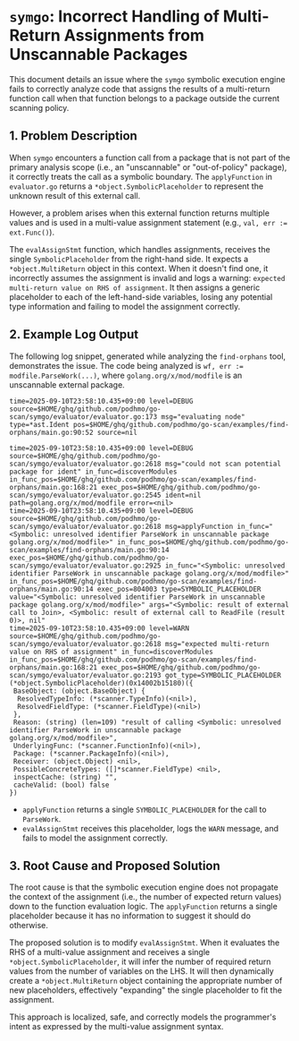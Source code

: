 # `symgo`: Incorrect Handling of Multi-Return Assignments from Unscannable Packages

This document details an issue where the `symgo` symbolic execution engine fails to correctly analyze code that assigns the results of a multi-return function call when that function belongs to a package outside the current scanning policy.

## 1. Problem Description

When `symgo` encounters a function call from a package that is not part of the primary analysis scope (i.e., an "unscannable" or "out-of-policy" package), it correctly treats the call as a symbolic boundary. The `applyFunction` in `evaluator.go` returns a `*object.SymbolicPlaceholder` to represent the unknown result of this external call.

However, a problem arises when this external function returns multiple values and is used in a multi-value assignment statement (e.g., `val, err := ext.Func()`).

The `evalAssignStmt` function, which handles assignments, receives the single `SymbolicPlaceholder` from the right-hand side. It expects a `*object.MultiReturn` object in this context. When it doesn't find one, it incorrectly assumes the assignment is invalid and logs a warning: `expected multi-return value on RHS of assignment`. It then assigns a generic placeholder to each of the left-hand-side variables, losing any potential type information and failing to model the assignment correctly.

## 2. Example Log Output

The following log snippet, generated while analyzing the `find-orphans` tool, demonstrates the issue. The code being analyzed is `wf, err := modfile.ParseWork(...)`, where `golang.org/x/mod/modfile` is an unscannable external package.

```
time=2025-09-10T23:58:10.435+09:00 level=DEBUG source=$HOME/ghq/github.com/podhmo/go-scan/symgo/evaluator/evaluator.go:173 msg="evaluating node" type=*ast.Ident pos=$HOME/ghq/github.com/podhmo/go-scan/examples/find-orphans/main.go:90:52 source=nil

time=2025-09-10T23:58:10.435+09:00 level=DEBUG source=$HOME/ghq/github.com/podhmo/go-scan/symgo/evaluator/evaluator.go:2618 msg="could not scan potential package for ident" in_func=discoverModules in_func_pos=$HOME/ghq/github.com/podhmo/go-scan/examples/find-orphans/main.go:168:21 exec_pos=$HOME/ghq/github.com/podhmo/go-scan/symgo/evaluator/evaluator.go:2545 ident=nil path=golang.org/x/mod/modfile error=<nil>
time=2025-09-10T23:58:10.435+09:00 level=DEBUG source=$HOME/ghq/github.com/podhmo/go-scan/symgo/evaluator/evaluator.go:2618 msg=applyFunction in_func="<Symbolic: unresolved identifier ParseWork in unscannable package golang.org/x/mod/modfile>" in_func_pos=$HOME/ghq/github.com/podhmo/go-scan/examples/find-orphans/main.go:90:14 exec_pos=$HOME/ghq/github.com/podhmo/go-scan/symgo/evaluator/evaluator.go:2925 in_func="<Symbolic: unresolved identifier ParseWork in unscannable package golang.org/x/mod/modfile>" in_func_pos=$HOME/ghq/github.com/podhmo/go-scan/examples/find-orphans/main.go:90:14 exec_pos=804003 type=SYMBOLIC_PLACEHOLDER value="<Symbolic: unresolved identifier ParseWork in unscannable package golang.org/x/mod/modfile>" args="<Symbolic: result of external call to Join>, <Symbolic: result of external call to ReadFile (result 0)>, nil"
time=2025-09-10T23:58:10.435+09:00 level=WARN source=$HOME/ghq/github.com/podhmo/go-scan/symgo/evaluator/evaluator.go:2618 msg="expected multi-return value on RHS of assignment" in_func=discoverModules in_func_pos=$HOME/ghq/github.com/podhmo/go-scan/examples/find-orphans/main.go:168:21 exec_pos=$HOME/ghq/github.com/podhmo/go-scan/symgo/evaluator/evaluator.go:2193 got_type=SYMBOLIC_PLACEHOLDER
(*object.SymbolicPlaceholder)(0x14002b15180)({
 BaseObject: (object.BaseObject) {
  ResolvedTypeInfo: (*scanner.TypeInfo)(<nil>),
  ResolvedFieldType: (*scanner.FieldType)(<nil>)
 },
 Reason: (string) (len=109) "result of calling <Symbolic: unresolved identifier ParseWork in unscannable package golang.org/x/mod/modfile>",
 UnderlyingFunc: (*scanner.FunctionInfo)(<nil>),
 Package: (*scanner.PackageInfo)(<nil>),
 Receiver: (object.Object) <nil>,
 PossibleConcreteTypes: ([]*scanner.FieldType) <nil>,
 inspectCache: (string) "",
 cacheValid: (bool) false
})
```

- `applyFunction` returns a single `SYMBOLIC_PLACEHOLDER` for the call to `ParseWork`.
- `evalAssignStmt` receives this placeholder, logs the `WARN` message, and fails to model the assignment correctly.

## 3. Root Cause and Proposed Solution

The root cause is that the symbolic execution engine does not propagate the context of the assignment (i.e., the number of expected return values) down to the function evaluation logic. The `applyFunction` returns a single placeholder because it has no information to suggest it should do otherwise.

The proposed solution is to modify `evalAssignStmt`. When it evaluates the RHS of a multi-value assignment and receives a single `*object.SymbolicPlaceholder`, it will infer the number of required return values from the number of variables on the LHS. It will then dynamically create a `*object.MultiReturn` object containing the appropriate number of new placeholders, effectively "expanding" the single placeholder to fit the assignment.

This approach is localized, safe, and correctly models the programmer's intent as expressed by the multi-value assignment syntax.
